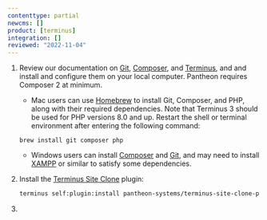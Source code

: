 ```yaml
---
contenttype: partial
newcms: []
product: [terminus]
integration: []
reviewed: "2022-11-04"
---
```


1. Review our documentation on [Git](/guides/git/git-config), [Composer](/guides/composer), and [Terminus](/terminus), and and install and configure them on your local computer. Pantheon requires Composer 2 at minimum.

   - Mac users can use [Homebrew](https://brew.sh/) to install Git, Composer, and PHP, along with their required dependencies. Note that Terminus 3 should be used for PHP versions 8.0 and up. Restart the shell or terminal environment after entering the following command:

    ```bash{promptUser: user}
    brew install git composer php
    ```

   - Windows users can install [Composer](https://getcomposer.org/doc/00-intro.md#installation-windows) and [Git](https://git-scm.com/download/win), and may need to install [XAMPP](https://www.apachefriends.org/index.html) or similar to satisfy some dependencies.

1. Install the [Terminus Site Clone](https://github.com/pantheon-systems/terminus-site-clone-plugin) plugin:

   ```bash
   terminus self:plugin:install pantheon-systems/terminus-site-clone-plugin
   ```

1. <Partial file="export-alias.md" />
